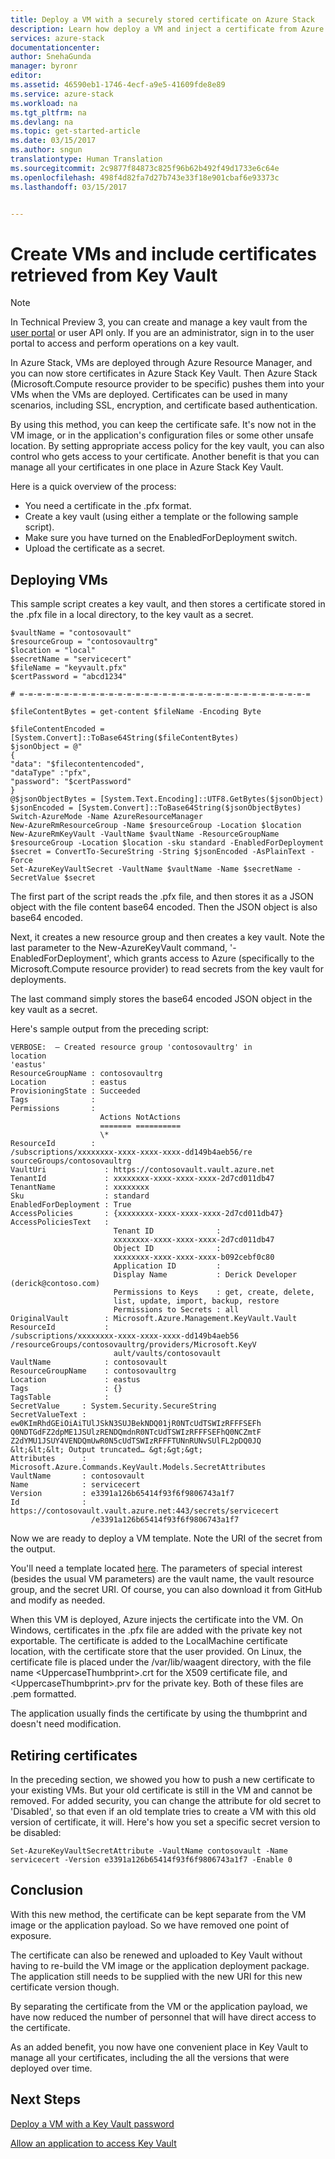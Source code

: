 ```yaml
---
title: Deploy a VM with a securely stored certificate on Azure Stack  | Microsoft Docs
description: Learn how deploy a VM and inject a certificate from Azure Stack Key Vault
services: azure-stack
documentationcenter: 
author: SnehaGunda
manager: byronr
editor: 
ms.assetid: 46590eb1-1746-4ecf-a9e5-41609fde8e89
ms.service: azure-stack
ms.workload: na
ms.tgt_pltfrm: na
ms.devlang: na
ms.topic: get-started-article
ms.date: 03/15/2017
ms.author: sngun
translationtype: Human Translation
ms.sourcegitcommit: 2c9877f84873c825f96b62b492f49d1733e6c64e
ms.openlocfilehash: 498f4d82fa7d27b743e33f18e901cbaf6e93373c
ms.lasthandoff: 03/15/2017


---
```

# <a name="create-vms-and-include-certificates-retrieved-from-key-vault"></a>Create VMs and include certificates retrieved from Key Vault

> [!NOTE]
> In Technical Preview 3, you can create and manage a key vault from the [user portal](azure-stack-manage-portals.md#the-user-portal) or user API only. If you are an administrator, sign in to the user portal to access and perform operations on a key vault.

In Azure Stack, VMs are deployed through Azure Resource Manager, and you can now store certificates in Azure Stack Key Vault. Then Azure Stack (Microsoft.Compute resource provider to be specific) pushes them into your VMs when the VMs are deployed. Certificates can be used in many scenarios, including SSL, encryption, and certificate based authentication.

By using this method, you can keep the certificate safe. It's now not in the VM image, or in the application's configuration files or some other unsafe location. By setting appropriate access policy for the key vault, you can also control who gets access to your certificate. Another benefit is that you can manage all your certificates in one place in Azure Stack Key Vault.

Here is a quick overview of the process:

* You need a certificate in the .pfx format.
* Create a key vault (using either a template or the following sample script).
* Make sure you have turned on the EnabledForDeployment switch.
* Upload the certificate as a secret.

## <a name="deploying-vms"></a>Deploying VMs
This sample script creates a key vault, and then stores a certificate stored in the .pfx file in a local directory, to the key vault as a secret.

    $vaultName = "contosovault"
    $resourceGroup = "contosovaultrg"
    $location = "local"
    $secretName = "servicecert"
    $fileName = "keyvault.pfx"
    $certPassword = "abcd1234"

    # =-=-=-=-=-=-=-=-=-=-=-=-=-=-=-=-=-=-=-=-=-=-=-=-=-=-=-=-=-=-=-=-=

    $fileContentBytes = get-content $fileName -Encoding Byte

    $fileContentEncoded = [System.Convert]::ToBase64String($fileContentBytes)
    $jsonObject = @"
    {
    "data": "$filecontentencoded",
    "dataType" :"pfx",
    "password": "$certPassword"
    }
    @$jsonObjectBytes = [System.Text.Encoding]::UTF8.GetBytes($jsonObject)
    $jsonEncoded = [System.Convert]::ToBase64String($jsonObjectBytes)
    Switch-AzureMode -Name AzureResourceManager
    New-AzureRmResourceGroup -Name $resourceGroup -Location $location
    New-AzureRmKeyVault -VaultName $vaultName -ResourceGroupName
    $resourceGroup -Location $location -sku standard -EnabledForDeployment
    $secret = ConvertTo-SecureString -String $jsonEncoded -AsPlainText -Force
    Set-AzureKeyVaultSecret -VaultName $vaultName -Name $secretName -SecretValue $secret

The first part of the script reads the .pfx file, and then stores it as a JSON object with the file content base64 encoded. Then the JSON object is also base64 encoded.

Next, it creates a new resource group and then creates a key vault. Note the last parameter to the New-AzureKeyVault command, '-EnabledForDeployment', which grants access to Azure (specifically to the Microsoft.Compute resource provider) to read secrets from the key vault for deployments.

The last command simply stores the base64 encoded JSON object in the key vault as a secret.

Here's sample output from the preceding script:

    VERBOSE:  – Created resource group 'contosovaultrg' in
    location
    'eastus'
    ResourceGroupName : contosovaultrg
    Location          : eastus
    ProvisioningState : Succeeded
    Tags              :
    Permissions       :
                        Actions NotActions
                        ======= ==========
                        \*
    ResourceId        :
    /subscriptions/xxxxxxxx-xxxx-xxxx-xxxx-dd149b4aeb56/re
    sourceGroups/contosovaultrg
    VaultUri             : https://contosovault.vault.azure.net
    TenantId             : xxxxxxxx-xxxx-xxxx-xxxx-2d7cd011db47
    TenantName           : xxxxxxxx
    Sku                  : standard
    EnabledForDeployment : True
    AccessPolicies       : {xxxxxxxx-xxxx-xxxx-xxxx-2d7cd011db47}
    AccessPoliciesText   :
                           Tenant ID              :
                           xxxxxxxx-xxxx-xxxx-xxxx-2d7cd011db47
                           Object ID              :
                           xxxxxxxx-xxxx-xxxx-xxxx-b092cebf0c80
                           Application ID         :
                           Display Name           : Derick Developer  (derick@contoso.com)
                           Permissions to Keys    : get, create, delete,
                           list, update, import, backup, restore
                           Permissions to Secrets : all
    OriginalVault        : Microsoft.Azure.Management.KeyVault.Vault
    ResourceId           :
    /subscriptions/xxxxxxxx-xxxx-xxxx-xxxx-dd149b4aeb56                 
    /resourceGroups/contosovaultrg/providers/Microsoft.KeyV
                           ault/vaults/contosovault
    VaultName            : contosovault
    ResourceGroupName    : contosovaultrg
    Location             : eastus
    Tags                 : {}
    TagsTable            :
    SecretValue     : System.Security.SecureString
    SecretValueText :
    ew0KImRhdGEiOiAiTUlJSkN3SUJBekNDQ01jR0NTcUdTSWIzRFFFSEFh
    Q0NDTGdFZ2dpME1JSUlzRENDQmdnR0NTcUdTSWIzRFFFSEFhQ0NCZmtF           
    Z2dYMU1JSUY4VENDQmUwR0N5cUdTSWIzRFFFTUNnRUNvSUlFL2pDQ0JQ
    &lt;&lt;&lt; Output truncated… &gt;&gt;&gt;
    Attributes      :
    Microsoft.Azure.Commands.KeyVault.Models.SecretAttributes
    VaultName       : contosovault
    Name            : servicecert
    Version         : e3391a126b65414f93f6f9806743a1f7
    Id              :
    https://contosovault.vault.azure.net:443/secrets/servicecert
                      /e3391a126b65414f93f6f9806743a1f7

Now we are ready to deploy a VM template. Note the URI of the secret from the output.

You'll need a template located [here](https://github.com/Azure/azure-quickstart-templates/tree/master/201-vm-push-certificate-windows). The parameters of special interest (besides the usual VM parameters) are the vault name, the vault resource group, and the secret URI. Of course, you can also download it from GitHub and modify as needed.

When this VM is deployed, Azure injects the certificate into the VM.
On Windows, certificates in the .pfx file are added with the private key not exportable. The certificate is added to the LocalMachine certificate location, with the certificate store that the user provided. On Linux, the certificate file is placed under the /var/lib/waagent directory, with the file name &lt;UppercaseThumbprint&gt;.crt for the X509 certificate file, and &lt;UppercaseThumbprint&gt;.prv for the private key.
Both of these files are .pem formatted.

The application usually finds the certificate by using the thumbprint and doesn't need modification.

## <a name="retiring-certificates"></a>Retiring certificates
In the preceding section, we showed you how to push a new certificate to your existing VMs. But your old certificate is still in the VM and cannot be removed. For added security, you can change the attribute for old secret to 'Disabled', so that even if an old template tries to create a VM with this old version of certificate, it will. Here's how you set a specific secret version to be disabled:

    Set-AzureKeyVaultSecretAttribute -VaultName contosovault -Name servicecert -Version e3391a126b65414f93f6f9806743a1f7 -Enable 0

## <a name="conclusion"></a>Conclusion
With this new method, the certificate can be kept separate from the VM image or the application payload. So we have removed one point of exposure.

The certificate can also be renewed and uploaded to Key Vault without having to re-build the VM image or the application deployment package. The application still needs to be supplied with the new URI for this new certificate version though.

By separating the certificate from the VM or the application payload, we have now reduced the number of personnel that will have direct access to the certificate.

As an added benefit, you now have one convenient place in Key Vault to manage all your certificates, including the all the versions that were deployed over time.

## <a name="next-steps"></a>Next Steps
[Deploy a VM with a Key Vault password](azure-stack-kv-deploy-vm-with-secret.md)

[Allow an application to access Key Vault](azure-stack-kv-sample-app.md)


